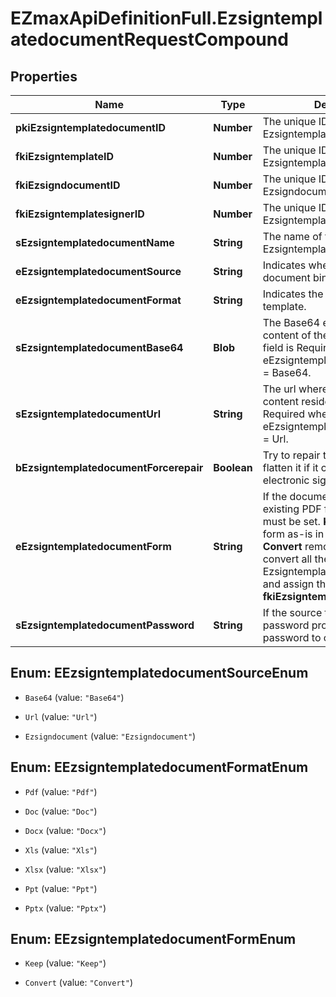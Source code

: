# EZmaxApiDefinitionFull.EzsigntemplatedocumentRequestCompound

## Properties

Name | Type | Description | Notes
------------ | ------------- | ------------- | -------------
**pkiEzsigntemplatedocumentID** | **Number** | The unique ID of the Ezsigntemplatedocument | [optional] 
**fkiEzsigntemplateID** | **Number** | The unique ID of the Ezsigntemplate | 
**fkiEzsigndocumentID** | **Number** | The unique ID of the Ezsigndocument | [optional] 
**fkiEzsigntemplatesignerID** | **Number** | The unique ID of the Ezsigntemplatesigner | [optional] 
**sEzsigntemplatedocumentName** | **String** | The name of the Ezsigntemplatedocument. | 
**eEzsigntemplatedocumentSource** | **String** | Indicates where to look for the document binary content. | 
**eEzsigntemplatedocumentFormat** | **String** | Indicates the format of the template. | [optional] 
**sEzsigntemplatedocumentBase64** | **Blob** | The Base64 encoded binary content of the document.  This field is Required when eEzsigntemplatedocumentSource &#x3D; Base64. | [optional] 
**sEzsigntemplatedocumentUrl** | **String** | The url where the document content resides.  This field is Required when eEzsigntemplatedocumentSource &#x3D; Url. | [optional] 
**bEzsigntemplatedocumentForcerepair** | **Boolean** | Try to repair the document or flatten it if it cannot be used for electronic signature. | [optional] 
**eEzsigntemplatedocumentForm** | **String** | If the document contains an existing PDF form this property must be set.  **Keep** leaves the form as-is in the document.  **Convert** removes the form and convert all the existing fields to Ezsigntemplateformfieldgroups and assign them to the specified **fkiEzsigntemplatesignerID** | [optional] 
**sEzsigntemplatedocumentPassword** | **String** | If the source template is password protected, the password to open/modify it. | [optional] [default to &#39;&#39;]



## Enum: EEzsigntemplatedocumentSourceEnum


* `Base64` (value: `"Base64"`)

* `Url` (value: `"Url"`)

* `Ezsigndocument` (value: `"Ezsigndocument"`)





## Enum: EEzsigntemplatedocumentFormatEnum


* `Pdf` (value: `"Pdf"`)

* `Doc` (value: `"Doc"`)

* `Docx` (value: `"Docx"`)

* `Xls` (value: `"Xls"`)

* `Xlsx` (value: `"Xlsx"`)

* `Ppt` (value: `"Ppt"`)

* `Pptx` (value: `"Pptx"`)





## Enum: EEzsigntemplatedocumentFormEnum


* `Keep` (value: `"Keep"`)

* `Convert` (value: `"Convert"`)




